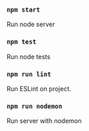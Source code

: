 ### `npm start`
Run node server

### `npm test`
Run node tests

### `npm run lint`
Run ESLint on project.

### `npm run nodemon`
Run server with nodemon